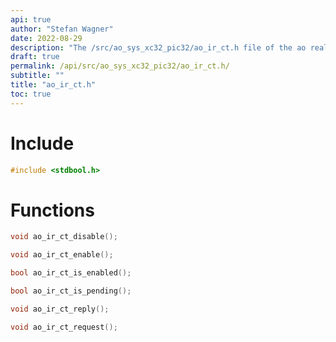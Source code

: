 ```yaml
---
api: true
author: "Stefan Wagner"
date: 2022-08-29
description: "The /src/ao_sys_xc32_pic32/ao_ir_ct.h file of the ao real-time operating system."
draft: true
permalink: /api/src/ao_sys_xc32_pic32/ao_ir_ct.h/
subtitle: ""
title: "ao_ir_ct.h"
toc: true
---
```


# Include

```c
#include <stdbool.h>
```

# Functions

```c
void ao_ir_ct_disable();
```

```c
void ao_ir_ct_enable();
```

```c
bool ao_ir_ct_is_enabled();
```

```c
bool ao_ir_ct_is_pending();
```

```c
void ao_ir_ct_reply();
```

```c
void ao_ir_ct_request();
```

